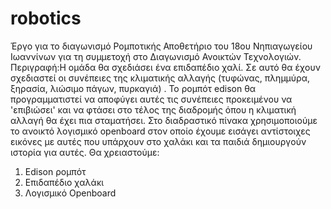 # robotics
Έργο για το διαγωνισμό Ρομποτικής
Αποθετήριο του 18ου Νηπιαγωγείου Ιωαννίνων για τη συμμετοχή στο Διαγωνισμό Ανοικτών Τεχνολογιών.
Περιγραφή:Η ομάδα θα σχεδιάσει ένα επιδαπέδιο χαλί. Σε αυτό θα έχουν σχεδιαστεί οι συνέπειες της κλιματικής αλλαγής (τυφώνας, πλημμύρα, ξηρασία, λιώσιμο πάγων, πυρκαγιά) . Το ρομπότ edison θα προγραμματιστεί να αποφύγει αυτές τις συνέπειες προκειμένου να 'επιβιώσει' και να φτάσει στο τέλος της διαδρομής όπου η κλιματική αλλαγή θα έχει πια σταματήσει.
Στο διαδραστικό πίνακα χρησιμοποιούμε το ανοικτό λογισμικό openboard στον οποίο έχουμε εισάγει αντίστοιχες εικόνες με αυτές που υπάρχουν στο χαλάκι και τα παιδιά δημιουργούν ιστορία για αυτές.
Θα χρειαστούμε:
1) Edison ρομπότ
2) Επιδαπέδιο χαλάκι
3) Λογισμικό Openboard
